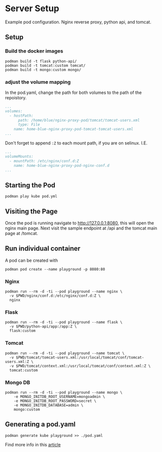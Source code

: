 # Server Setup

Example pod configuration. Nginx reverse proxy, python api, and tomcat.

## Setup

### Build the docker images

```
podman build -t flask python-api/
podman build -t tomcat:custom tomcat/
podman build -t mongo:custom mongo/  
```

### adjust the volume mapping 

In the pod.yaml, change the path for both volumes to the path of the repoistory.

```yaml
...
volumes:
  - hostPath:
      path: /home/blue/nginx-proxy-pod/tomcat/tomcat-users.xml
      type: File
    name: home-blue-nginx-proxy-pod-tomcat-tomcat-users.xml
...
```

Don't forget to append `:Z` to each mount path, if you are on selinux. I.E.

```yaml
...
volumeMounts:
  - mountPath: /etc/nginx/conf.d:Z
    name: home-blue-nginx-proxy-pod-nginx-conf.d
...
```

## Starting the Pod

```shell
podman play kube pod.yml
```

## Visiting the Page

Once the pod is running navigate to http://127.0.0.1:8080, this will open the nginx main page.
Next visit the sample endpoint at /api and the tomcat main page at /tomcat.

## Run individual container

A pod can be created with 

```shell
podman pod create --name playground -p 8080:80
```

### Nginx

```shell
podman run --rm -d -ti --pod playground --name nginx \
  -v $PWD/nginx/conf.d:/etc/nginx/conf.d:Z \
  nginx
```

### Flask

```shell
podman run --rm -d -ti --pod playground --name flask \
  -v $PWD/python-api/app:/app:Z \
  flask:custom
```

### Tomcat

```shell
podman run --rm -d -ti --pod playground --name tomcat \
  -v $PWD/tomcat/tomcat-users.xml:/usr/local/tomcat/conf/tomcat-users.xml:Z \
  -v $PWD/tomcat/context.xml:/usr/local/tomcat/conf/context.xml:Z \
  tomcat:custom
```

### Mongo DB

```shell
podman run --rm -d -ti --pod playground --name mongo \
    -e MONGO_INITDB_ROOT_USERNAME=mongoadmin \
    -e MONGO_INITDB_ROOT_PASSWORD=secret \
    -e MONGO_INITDB_DATABASE=admin \
    mongo:custom
```

## Generating a pod.yaml

```shell
podman generate kube playground >> ./pod.yaml
```

Find more info in this [article](https://www.redhat.com/sysadmin/compose-podman-pods)

